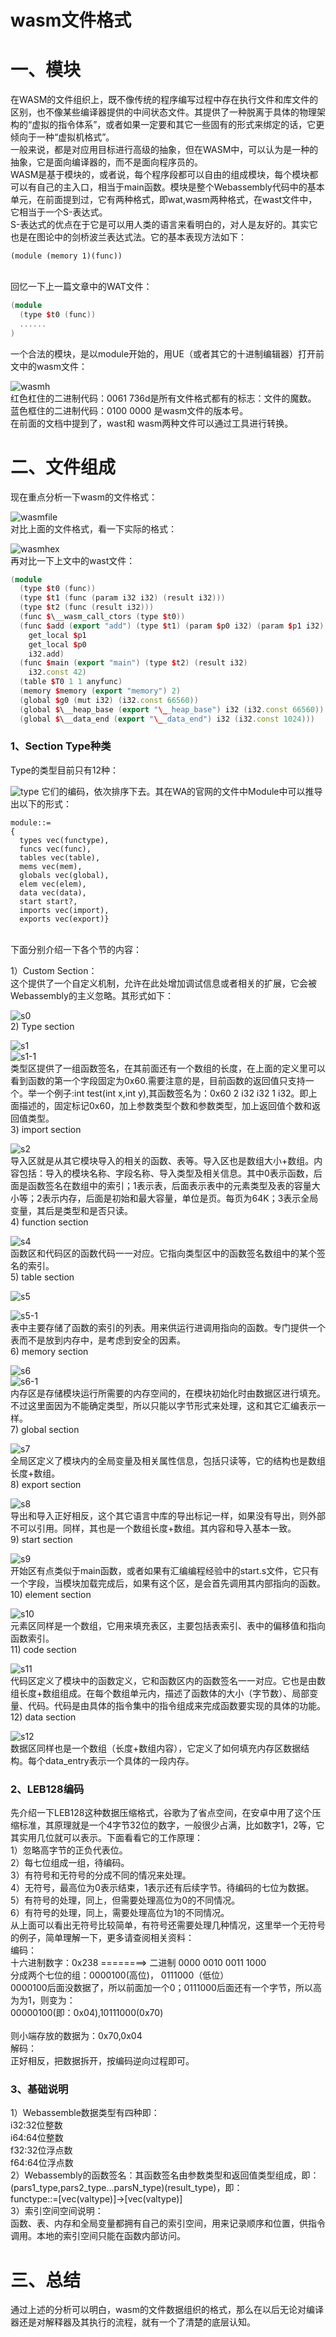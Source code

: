 # wasm文件格式

# 一、模块
在WASM的文件组织上，既不像传统的程序编写过程中存在执行文件和库文件的区别，也不像某些编译器提供的中间状态文件。其提供了一种脱离于具体的物理架构的“虚拟的指令体系”，或者如果一定要和其它一些固有的形式来绑定的话，它更倾向于一种“虚拟机格式”。
</br>
一般来说，都是对应用目标进行高级的抽象，但在WASM中，可以认为是一种的抽象，它是面向编译器的，而不是面向程序员的。
</br>
WASM是基于模块的，或者说，每个程序段都可以自由的组成模块，每个模块都可以有自己的主入口，相当于main函数。模块是整个Webassembly代码中的基本单元，在前面提到过，它有两种格式，即wat,wasm两种格式，在wast文件中，它相当于一个S-表达式。
</br>
S-表达式的优点在于它是可以用人类的语言来看明白的，对人是友好的。其实它也是在图论中的剑桥波兰表达式法。它的基本表现方法如下：
</br>

```
(module (memory 1)(func))
```
</br>
回忆一下上一篇文章中的WAT文件：
</br>

```C++
(module
  (type $t0 (func))
  ......
)
```
一个合法的模块，是以module开始的，用UE（或者其它的十进制编辑器）打开前文中的wasm文件：
</br>

![wasmh](img/wasm-header.png)
</br>
红色杠住的二进制代码：0061  736d是所有文件格式都有的标志：文件的魔数。
</br>
蓝色框住的二进制代码：0100 0000 是wasm文件的版本号。
</br>
在前面的文档中提到了，wast和 wasm两种文件可以通过工具进行转换。
</br>

# 二、文件组成
现在重点分析一下wasm的文件格式：
</br>

![wasmfile](img/wasm-file.png)
</br>
对比上面的文件格式，看一下实际的格式：
</br>

![wasmhex](img/wasm-hex.png)
</br>
再对比一下上文中的wast文件：
</br>

```C++
(module
  (type $t0 (func))
  (type $t1 (func (param i32 i32) (result i32)))
  (type $t2 (func (result i32)))
  (func $\__wasm_call_ctors (type $t0))
  (func $add (export "add") (type $t1) (param $p0 i32) (param $p1 i32) (result i32)
    get_local $p1
    get_local $p0
    i32.add)
  (func $main (export "main") (type $t2) (result i32)
    i32.const 42)
  (table $T0 1 1 anyfunc)
  (memory $memory (export "memory") 2)
  (global $g0 (mut i32) (i32.const 66560))
  (global $\__heap_base (export "\__heap_base") i32 (i32.const 66560))
  (global $\__data_end (export "\__data_end") i32 (i32.const 1024)))
```
### 1、Section Type种类
Type的类型目前只有12种：
</br>

![type](img/wasm-sectiontype.png)
它们的编码，依次排序下去。其在WA的官网的文件中Module中可以推导出以下的形式：
</br>

```
module::=
{
  types vec(functype),
  funcs vec(func),
  tables vec(table),
  mems vec(mem),
  globals vec(global),
  elem vec(elem),
  data vec(data),
  start start?,
  imports vec(import),
  exports vec(export)}
```
</br>
下面分别介绍一下各个节的内容：
</br>

1）Custom Section：
</br>
这个提供了一个自定义机制，允许在此处增加调试信息或者相关的扩展，它会被Webassembly的主义忽略。其形式如下：

![s0](img/wasm-scustom.png)
</br>
2) Type section
</br>

![s1](img/wasm-stype.png)
</br>
![s1-1](img/wasm-stype1.png)
</br>
类型区提供了一组函数签名，在其前面还有一个数组的长度，在上面的定义里可以看到函数的第一个字段固定为0x60.需要注意的是，目前函数的返回值只支持一个。举一个例子:int test(int x,int y),其函数签名为：0x60 2 i32 i32 1 i32。即上面描述的，固定标记0x60，加上参数类型个数和参数类型，加上返回值个数和返回值类型。
</br>
3) import section
</br>

![s2](img/wasm-simport.png)
</br>
导入区就是从其它模块导入的相关的函数、表等。导入区也是数组大小+数组。内容包括：导入的模块名称、字段名称、导入类型及相关信息。其中0表示函数，后面是函数签名在数组中的索引；1表示表，后面表示表中的元素类型及表的容量大小等；2表示内存，后面是初始和最大容量，单位是页。每页为64K；3表示全局变量，其后是类型和是否只读。
</br>
4) function section
</br>

![s4](img/wasm-sfunc.png)
</br>
函数区和代码区的函数代码一一对应。它指向类型区中的函数签名数组中的某个签名的索引。
</br>
5) table section
</br>

![s5](img/wasm-stable.png)
</br>

![s5-1](img/wasm-stable1.png)
</br>
表中主要存储了函数的索引的列表。用来供运行进调用指向的函数。专门提供一个表而不是放到内存中，是考虑到安全的因素。
</br>
6) memory section
</br>

![s6](img/wasm-smem.png)
</br>
![s6-1](img/wasm-smem1.png)
</br>
内存区是存储模块运行所需要的内存空间的，在模块初始化时由数据区进行填充。不过这里面因为不能确定类型，所以只能以字节形式来处理，这和其它汇编表示一样。
</br>
7) global section
</br>

![s7](img/wasm-sglobal.png)
</br>
全局区定义了模块内的全局变量及相关属性信息，包括只读等，它的结构也是数组长度+数组。</br>
8) export section
</br>

![s8](img/wasm-sexport.png)
</br>
导出和导入正好相反，这个其它语言中库的导出标记一样，如果没有导出，则外部不可以引用。同样，其也是一个数组长度+数组。其内容和导入基本一致。
</br>
9) start section
</br>

![s9](img/wasm-sstart.png)
</br>
开始区有点类似于main函数，或者如果有汇编编程经验中的start.s文件，它只有一个字段，当模块加载完成后，如果有这个区，是会首先调用其内部指向的函数。
</br>
10) element section
</br>

![s10](img/wasm-selem.png)
</br>
元素区同样是一个数组，它用来填充表区，主要包括表索引、表中的偏移值和指向函数索引。
</br>
11) code section
</br>

![s11](img/wasm-scode.png)
</br>
代码区定义了模块中的函数定义，它和函数区内的函数签名一一对应。它也是由数组长度+数组组成。在每个数组单元内，描述了函数体的大小（字节数）、局部变量、代码。代码是由具体的指令集中的指令组成来完成函数要实现的具体的功能。
</br>
12) data section
</br>

![s12](img/wasm-sdata.png)
</br>
数据区同样也是一个数组（长度+数组内容），它定义了如何填充内存区数据结构。每个data_entry表示一个具体的一段内存。
</br>

### 2、LEB128编码
先介绍一下LEB128这种数据压缩格式，谷歌为了省点空间，在安卓中用了这个压缩标准，其原理就是一个4字节32位的数字，一般很少占满，比如数字1，2等，它其实用几位就可以表示。下面看看它的工作原理：
</br>
1）忽略高字节的正负代表位。
</br>
2）每七位组成一组，待编码。
</br>
3）有符号和无符号的分成不同的情况来处理。
</br>
4）无符号，最高位为0表示结束，1表示还有后续字节。待编码的七位为数据。
</br>
5）有符号的处理，同上，但需要处理高位为0的不同情况。
</br>
6）有符号的处理，同上，需要处理高位为1的不同情况。
</br>
从上面可以看出无符号比较简单，有符号还需要处理几种情况，这里举一个无符号的例子，简单理解一下，更多请查阅相关资料：
</br>
编码：
</br>
十六进制数字：0x238 ========>   二进制  0000 0010 0011 1000
</br>
分成两个七位的组：0000100(高位)，  0111000（低位）
</br>
0000100后面没数据了，所以前面加一个0；0111000后面还有一个字节，所以高为为1，则变为：
</br>
00000100(即：0x04),10111000(0x70)  
</br>
则小端存放的数据为：0x70,0x04
</br>
解码：
</br>
正好相反，把数据拆开，按编码逆向过程即可。
</br>

### 3、基础说明
1）Webassemble数据类型有四种即：
</br>
i32:32位整数
</br>
i64:64位整数
</br>
f32:32位浮点数
</br>
f64:64位浮点数
</br>
2）Webassembly的函数签名：其函数签名由参数类型和返回值类型组成，即：
</br>
(pars1_type,pars2_type...parsN_type)(result_type)，即：
</br>
functype::=[vec(valtype)]→[vec(valtype)]
</br>
3）索引空间空间说明：
</br>
函数、表、内存和全局变量都拥有自己的索引空间，用来记录顺序和位置，供指令调用。本地的索引空间只能在函数内部访问。
</br>

# 三、总结
通过上述的分析可以明白，wasm的文件数据组织的格式，那么在以后无论对编译器还是对解释器及其执行的流程，就有一个了清楚的底层认知。
